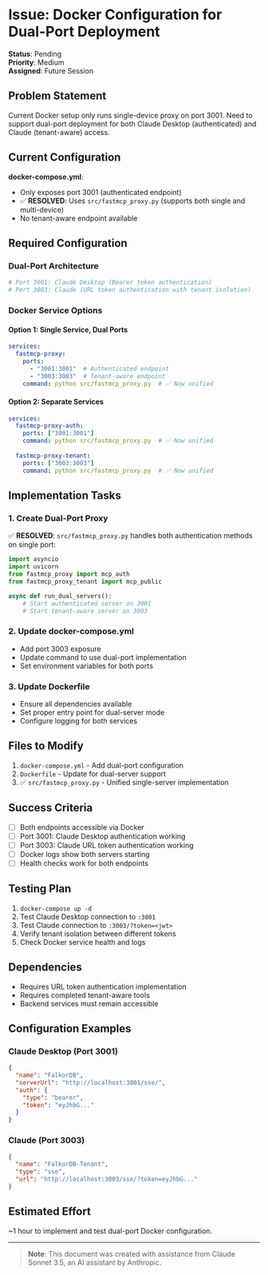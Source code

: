 # Issue: Docker Configuration for Dual-Port Deployment

**Status**: Pending  
**Priority**: Medium  
**Assigned**: Future Session  

## Problem Statement

Current Docker setup only runs single-device proxy on port 3001. Need to support dual-port deployment for both Claude Desktop (authenticated) and Claude (tenant-aware) access.

## Current Configuration

**docker-compose.yml**:
- Only exposes port 3001 (authenticated endpoint)
- ✅ **RESOLVED**: Uses `src/fastmcp_proxy.py` (supports both single and multi-device)
- No tenant-aware endpoint available

## Required Configuration

### Dual-Port Architecture
```yaml
# Port 3001: Claude Desktop (Bearer token authentication)
# Port 3003: Claude (URL token authentication with tenant isolation)
```

### Docker Service Options

#### Option 1: Single Service, Dual Ports
```yaml
services:
  fastmcp-proxy:
    ports:
      - "3001:3001"  # Authenticated endpoint
      - "3003:3003"  # Tenant-aware endpoint
    command: python src/fastmcp_proxy.py  # ✅ Now unified
```

#### Option 2: Separate Services
```yaml
services:
  fastmcp-proxy-auth:
    ports: ["3001:3001"]
    command: python src/fastmcp_proxy.py  # ✅ Now unified
    
  fastmcp-proxy-tenant:
    ports: ["3003:3003"] 
    command: python src/fastmcp_proxy.py  # ✅ Now unified
```

## Implementation Tasks

### 1. Create Dual-Port Proxy
✅ **RESOLVED**: `src/fastmcp_proxy.py` handles both authentication methods on single port:
```python
import asyncio
import uvicorn
from fastmcp_proxy import mcp_auth
from fastmcp_proxy_tenant import mcp_public

async def run_dual_servers():
    # Start authenticated server on 3001
    # Start tenant-aware server on 3003
```

### 2. Update docker-compose.yml
- Add port 3003 exposure
- Update command to use dual-port implementation
- Set environment variables for both ports

### 3. Update Dockerfile
- Ensure all dependencies available
- Set proper entry point for dual-server mode
- Configure logging for both services

## Files to Modify

1. `docker-compose.yml` - Add dual-port configuration
2. `Dockerfile` - Update for dual-server support
3. ✅ `src/fastmcp_proxy.py` - Unified single-server implementation

## Success Criteria

- [ ] Both endpoints accessible via Docker
- [ ] Port 3001: Claude Desktop authentication working
- [ ] Port 3003: Claude URL token authentication working  
- [ ] Docker logs show both servers starting
- [ ] Health checks work for both endpoints

## Testing Plan

1. `docker-compose up -d`
2. Test Claude Desktop connection to `:3001`
3. Test Claude connection to `:3003/?token=<jwt>`
4. Verify tenant isolation between different tokens
5. Check Docker service health and logs

## Dependencies

- Requires URL token authentication implementation
- Requires completed tenant-aware tools
- Backend services must remain accessible

## Configuration Examples

### Claude Desktop (Port 3001)
```json
{
  "name": "FalkorDB",
  "serverUrl": "http://localhost:3001/sse/",
  "auth": {
    "type": "bearer", 
    "token": "eyJhbG..."
  }
}
```

### Claude (Port 3003)
```json
{
  "name": "FalkorDB-Tenant",
  "type": "sse",
  "url": "http://localhost:3003/sse/?token=eyJhbG..."
}
```

## Estimated Effort

~1 hour to implement and test dual-port Docker configuration.

---

> **Note**: This document was created with assistance from Claude Sonnet 3.5, an AI assistant by Anthropic.